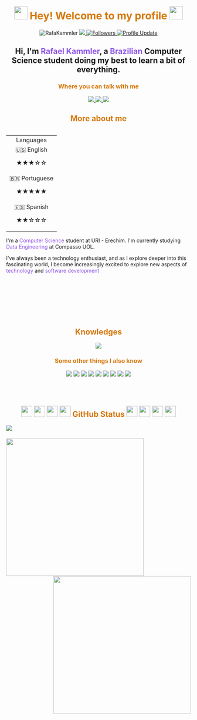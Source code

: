 <h1 align="center">
    <img src="meow_party.gif" width="36" /> 
    <font color ="#D6780B">
    Hey! Welcome to my profile
    </font>
    <img src="meow_party.gif" width="36" />
  </h1>
  
  <p align="center">
  <img
    src="https://komarev.com/ghpvc/?username=RafaKammler"
    alt="RafaKammler"
  />
    <a href="https://github.com/RafaKammler/RafaKammler/pulse" alt="Activity">
      <img src="https://img.shields.io/github/commit-activity/m/RafaKammler/RafaKammler" />
    </a>
    <a href="https://github.com/RafaKammler?tab=followers">
      <img alt="Followers" src="https://img.shields.io/github/followers/RafaKammler?color=4C1&logo=github" />
    </a>
    <a href="https://github.com/RafaKammler/RafaKammler" target="_blank">
      <img alt="Profile Update" src="https://img.shields.io/github/last-commit/RafaKammler/RafaKammler?label=Profile%20update&style=fflat-square" />
    </a>
  </p>
  
  <h2 align="center">
    Hi, I'm <font color="#8E54E9">Rafael Kammler</font>, a <font color="#8E54E9">Brazilian</font> Computer Science student doing my best to learn a bit of everything.
  </h2>
  
  <h3 align="center"><font color ="#D6780B">Where you can talk with me</font></h3>
  <p align="center">
    <a href="mailto:rafaelgkammler@gmail.com" target="_blank">
      <img src="https://img.shields.io/badge/Gmail-D14836?style=for-the-badge&logo=gmail&logoColor=white" />
    </a>
    <a href="https://www.linkedin.com/in/rafael-gustavo-kammler-4b3b11305/" target="_blank">
      <img src="https://img.shields.io/badge/LinkedIn-0077B5?style=for-the-badge&logo=linkedin&logoColor=white" />
    </a>
    <a href="https://www.instagram.com/rafael.kammler" target="_blank">
      <img src="https://img.shields.io/badge/Instagram-%23E4405F.svg?style=for-the-badge&logo=Instagram&logoColor=white" />
    </a>
  </p>

  <h2 align="center"><font color ="#D6780B"> More about me</font></h2>
<table align="right">
    <tr><td> <img src="world.gif" width="15"/> Languages <img src="world.gif" width="15"/></td></tr>
    <tr><td align="center"> 🇺🇸 English <p>★★★☆☆</p></td></tr>
    <tr><td align="center"> 🇧🇷 Portuguese <p>★★★★★</p></td></tr>
    <tr><td align="center" colspan="3"> 🇪🇸 Spanish <p>★★☆☆☆</p></td></tr>
</table>
  <p align="left" style="margin-top: 20px;">
    I'm a <font color="#8E54E9">Computer Science</font> student at URI - Erechim. I'm currently studying <font color="#8E54E9">Data Engineering</font> at Compasso UOL. 
    <p>I've always been a technology enthusiast, and as I explore deeper into this fascinating world, I become increasingly excited to explore new aspects of <font color="#8E54E9">technology</font> and <font color="#8E54E9">software development</font>
  </p>
  <br><br>
  <br><br>
  <br><br>
  <h2 align="center"><font color ="#D6780B"> Knowledges</font></h2>
  <p align="center">
    <img src="https://skillicons.dev/icons?i=py,docker,git,github,sqlite,linux,aws" />
  </p>

  <h3 align="center"><font color ="#D6780B">Some other things I also know</font></h3>
  <p align="center">
    <img src="https://img.shields.io/badge/Insomnia-black?style=for-the-badge&logo=insomnia&logoColor=5849BE" />
    <img src="https://img.shields.io/badge/pandas-%23150458.svg?style=for-the-badge&logo=pandas&logoColor=" />
    <img src="https://img.shields.io/badge/jupyter-%23FA0F00.svg?style=for-the-badge&logo=jupyter&logoColor=white" />
    <img src="https://img.shields.io/badge/Matplotlib-%23ffffff.svg?style=for-the-badge&logo=Matplotlib&logoColor=black" />
    <img src="https://img.shields.io/badge/dbeaver-382923?style=for-the-badge&logo=dbeaver&logoColor=white" />
    <img src="https://img.shields.io/badge/AWS-%23FF9900.svg?style=for-the-badge&logo=amazon-aws&logoColor=white" />
    <img src="https://img.shields.io/badge/Visual%20Studio%20Code-0078d7.svg?style=for-the-badge&logo=visual-studio-code&logoColor=white" />
    <img src="https://img.shields.io/badge/c++-%2300599C.svg?style=for-the-badge&logo=c%2B%2B&logoColor=white" />
    <img src="https://img.shields.io/badge/kubernetes-%23326ce5.svg?style=for-the-badge&logo=kubernetes&logoColor=white" />
  </p>
<br><br>
  <h2 align="center">
    <img src="elmofire.gif" width=30 />
    <img src="elmofire.gif" width=30 />
    <img src="elmofire.gif" width=30 />
    <img src="elmofire.gif" width=30 />
    <font color ="#D6780B">
    GitHub Status
    </font>
    <img src="elmofire.gif" width=30 />
    <img src="elmofire.gif" width=30 />
    <img src="elmofire.gif" width=30 />
    <img src="elmofire.gif" width=30 />
  </h2>
  
  <div style="margin-bottom: 20px">
    <img src="https://github-readme-activity-graph.vercel.app/graph?username=RafaKammler&custom_title=RafaKammler%20GitHub%20Activity%20Graph&bg_color=141321&color=fe428e&line=fe428e&point=fe428e&area_color=4776E6&title_color=FFFFFF&area=true" align="center">
  </div>
  
  <img align="left" src="https://github-readme-stats.vercel.app/api?username=RafaKammler&show_icons=true&rank_icon=github&theme=radical&layout=compact#gh-dark-mode-only" width=375>
  <img align="right" src="https://github-readme-stats.vercel.app/api/top-langs/?username=RafaKammler&layout=compact&theme=radical&hide=Astro,Typescript" width=375>

